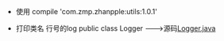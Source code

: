 * 使用 
compile 'com.zmp.zhanpple:utils:1.0.1'

* 打印类名 行号的log
public class Logger --->源码[Logger.java](https://github.com/zhanpple/androidUtils/blob/master/utils/src/main/java/com/zmp/utils/Logger.java)


